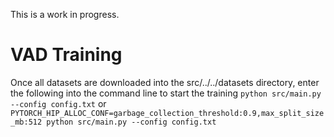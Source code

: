 This is a work in progress.

# VAD Training
Once all datasets are downloaded into the src/../../datasets directory, enter the following into the command line to start the training `python src/main.py --config config.txt` or `PYTORCH_HIP_ALLOC_CONF=garbage_collection_threshold:0.9,max_split_size_mb:512 python src/main.py --config config.txt`
